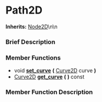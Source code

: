 #  Path2D  
**Inherits:** [Node2D](class_node2d)\\n\\n
###  Brief Description  


###  Member Functions 
  * void  **[set_curve](#set_curve)**  **(** [Curve2D](class_curve2d) curve  **)**
  * [Curve2D](class_curve2d)  **[get_curve](#get_curve)**  **(** **)** const

###  Member Function Description  
